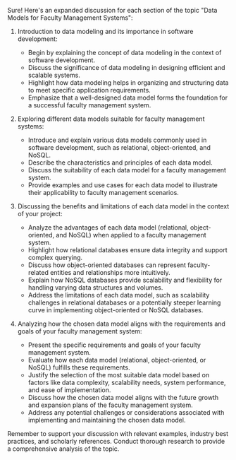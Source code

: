 Sure! Here's an expanded discussion for each section of the topic "Data Models for Faculty Management Systems":

1. Introduction to data modeling and its importance in software development:
   - Begin by explaining the concept of data modeling in the context of software development.
   - Discuss the significance of data modeling in designing efficient and scalable systems.
   - Highlight how data modeling helps in organizing and structuring data to meet specific application requirements.
   - Emphasize that a well-designed data model forms the foundation for a successful faculty management system.

2. Exploring different data models suitable for faculty management systems:
   - Introduce and explain various data models commonly used in software development, such as relational, object-oriented, and NoSQL.
   - Describe the characteristics and principles of each data model.
   - Discuss the suitability of each data model for a faculty management system.
   - Provide examples and use cases for each data model to illustrate their applicability to faculty management scenarios.

3. Discussing the benefits and limitations of each data model in the context of your project:
   - Analyze the advantages of each data model (relational, object-oriented, and NoSQL) when applied to a faculty management system.
   - Highlight how relational databases ensure data integrity and support complex querying.
   - Discuss how object-oriented databases can represent faculty-related entities and relationships more intuitively.
   - Explain how NoSQL databases provide scalability and flexibility for handling varying data structures and volumes.
   - Address the limitations of each data model, such as scalability challenges in relational databases or a potentially steeper learning curve in implementing object-oriented or NoSQL databases.

4. Analyzing how the chosen data model aligns with the requirements and goals of your faculty management system:
   - Present the specific requirements and goals of your faculty management system.
   - Evaluate how each data model (relational, object-oriented, or NoSQL) fulfills these requirements.
   - Justify the selection of the most suitable data model based on factors like data complexity, scalability needs, system performance, and ease of implementation.
   - Discuss how the chosen data model aligns with the future growth and expansion plans of the faculty management system.
   - Address any potential challenges or considerations associated with implementing and maintaining the chosen data model.

Remember to support your discussion with relevant examples, industry best practices, and scholarly references. Conduct thorough research to provide a comprehensive analysis of the topic.
